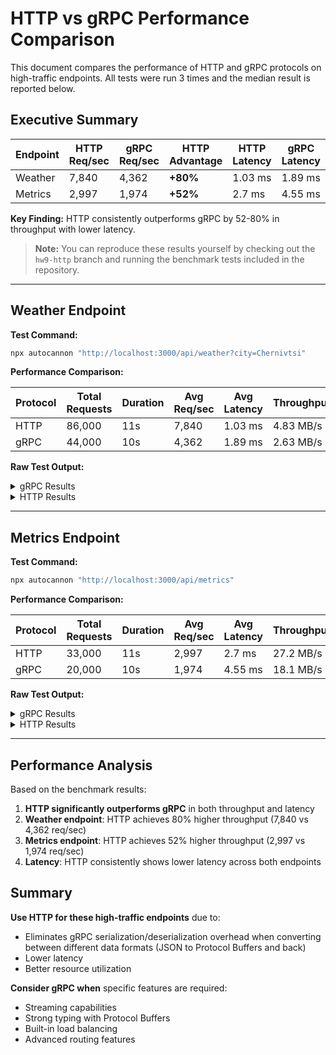 # HTTP vs gRPC Performance Comparison

This document compares the performance of HTTP and gRPC protocols on high-traffic endpoints. All tests were run 3 times and the median result is reported below.

## Executive Summary

| Endpoint | HTTP Req/sec | gRPC Req/sec | HTTP Advantage | HTTP Latency | gRPC Latency |
|----------|--------------|--------------|----------------|--------------|--------------|
| Weather  | 7,840        | 4,362        | **+80%**       | 1.03 ms      | 1.89 ms      |
| Metrics  | 2,997        | 1,974        | **+52%**       | 2.7 ms       | 4.55 ms      |

**Key Finding:** HTTP consistently outperforms gRPC by 52-80% in throughput with lower latency.

> **Note:** You can reproduce these results yourself by checking out the `hw9-http` branch and running the benchmark tests included in the repository.

---

## Weather Endpoint

**Test Command:**
```bash
npx autocannon "http://localhost:3000/api/weather?city=Chernivtsi"
```

**Performance Comparison:**

| Protocol | Total Requests | Duration | Avg Req/sec | Avg Latency | Throughput |
|----------|----------------|----------|-------------|-------------|------------|
| HTTP     | 86,000         | 11s      | 7,840       | 1.03 ms     | 4.83 MB/s  |
| gRPC     | 44,000         | 10s      | 4,362       | 1.89 ms     | 2.63 MB/s  |

**Raw Test Output:**

<details>
<summary>gRPC Results</summary>

```
Running 10s test @ http://localhost:3000/api/weather?city=Chernivtsi
10 connections


┌─────────┬──────┬──────┬───────┬──────┬─────────┬─────────┬───────┐
│ Stat    │ 2.5% │ 50%  │ 97.5% │ 99%  │ Avg     │ Stdev   │ Max   │
├─────────┼──────┼──────┼───────┼──────┼─────────┼─────────┼───────┤
│ Latency │ 1 ms │ 2 ms │ 3 ms  │ 3 ms │ 1.89 ms │ 0.67 ms │ 16 ms │
└─────────┴──────┴──────┴───────┴──────┴─────────┴─────────┴───────┘
┌───────────┬────────┬────────┬─────────┬─────────┬─────────┬────────┬─────────┐
│ Stat      │ 1%     │ 2.5%   │ 50%     │ 97.5%   │ Avg     │ Stdev  │ Min     │
├───────────┼────────┼────────┼─────────┼─────────┼─────────┼────────┼─────────┤
│ Req/Sec   │ 3,965  │ 3,965  │ 4,403   │ 4,579   │ 4,361.9 │ 177.03 │ 3,965   │
├───────────┼────────┼────────┼─────────┼─────────┼─────────┼────────┼─────────┤
│ Bytes/Sec │ 2.4 MB │ 2.4 MB │ 2.66 MB │ 2.76 MB │ 2.63 MB │ 107 kB │ 2.39 MB │
└───────────┴────────┴────────┴─────────┴─────────┴─────────┴────────┴─────────┘

Req/Bytes counts sampled once per second.
# of samples: 10

44k requests in 10.01s, 26.3 MB read
```
</details>

<details>
<summary>HTTP Results</summary>

```
Running 10s test @ http://localhost:3000/api/weather?city=Chernivtsi
10 connections


┌─────────┬──────┬──────┬───────┬──────┬─────────┬─────────┬───────┐
│ Stat    │ 2.5% │ 50%  │ 97.5% │ 99%  │ Avg     │ Stdev   │ Max   │
├─────────┼──────┼──────┼───────┼──────┼─────────┼─────────┼───────┤
│ Latency │ 0 ms │ 1 ms │ 2 ms  │ 2 ms │ 1.03 ms │ 0.44 ms │ 10 ms │
└─────────┴──────┴──────┴───────┴──────┴─────────┴─────────┴───────┘
┌───────────┬─────────┬─────────┬─────────┬─────────┬──────────┬────────┬─────────┐
│ Stat      │ 1%      │ 2.5%    │ 50%     │ 97.5%   │ Avg      │ Stdev  │ Min     │
├───────────┼─────────┼─────────┼─────────┼─────────┼──────────┼────────┼─────────┤
│ Req/Sec   │ 7,331   │ 7,331   │ 7,883   │ 8,015   │ 7,839.82 │ 180.38 │ 7,328   │
├───────────┼─────────┼─────────┼─────────┼─────────┼──────────┼────────┼─────────┤
│ Bytes/Sec │ 4.52 MB │ 4.52 MB │ 4.86 MB │ 4.94 MB │ 4.83 MB  │ 111 kB │ 4.51 MB │
└───────────┴─────────┴─────────┴─────────┴─────────┴──────────┴────────┴─────────┘

Req/Bytes counts sampled once per second.
# of samples: 11

86k requests in 11.01s, 53.1 MB read
```
</details>

---

## Metrics Endpoint

**Test Command:**
```bash
npx autocannon "http://localhost:3000/api/metrics"
```

**Performance Comparison:**

| Protocol | Total Requests | Duration | Avg Req/sec | Avg Latency | Throughput |
|----------|----------------|----------|-------------|-------------|------------|
| HTTP     | 33,000         | 11s      | 2,997       | 2.7 ms      | 27.2 MB/s  |
| gRPC     | 20,000         | 10s      | 1,974       | 4.55 ms     | 18.1 MB/s  |

**Raw Test Output:**

<details>
<summary>gRPC Results</summary>

```
Running 10s test @ http://localhost:3000/api/metrics
10 connections


┌─────────┬──────┬──────┬───────┬──────┬─────────┬─────────┬───────┐
│ Stat    │ 2.5% │ 50%  │ 97.5% │ 99%  │ Avg     │ Stdev   │ Max   │
├─────────┼──────┼──────┼───────┼──────┼─────────┼─────────┼───────┤
│ Latency │ 4 ms │ 4 ms │ 6 ms  │ 7 ms │ 4.55 ms │ 0.89 ms │ 22 ms │
└─────────┴──────┴──────┴───────┴──────┴─────────┴─────────┴───────┘
┌───────────┬─────────┬─────────┬─────────┬─────────┬─────────┬────────┬─────────┐
│ Stat      │ 1%      │ 2.5%    │ 50%     │ 97.5%   │ Avg     │ Stdev  │ Min     │
├───────────┼─────────┼─────────┼─────────┼─────────┼─────────┼────────┼─────────┤
│ Req/Sec   │ 1,867   │ 1,867   │ 1,990   │ 2,019   │ 1,973.5 │ 49.18  │ 1,867   │
├───────────┼─────────┼─────────┼─────────┼─────────┼─────────┼────────┼─────────┤
│ Bytes/Sec │ 17.1 MB │ 17.1 MB │ 18.2 MB │ 18.5 MB │ 18.1 MB │ 448 kB │ 17.1 MB │
└───────────┴─────────┴─────────┴─────────┴─────────┴─────────┴────────┴─────────┘

Req/Bytes counts sampled once per second.
# of samples: 10

20k requests in 10.01s, 181 MB read
```
</details>

<details>
<summary>HTTP Results</summary>

```
Running 10s test @ http://localhost:3000/api/metrics
10 connections


┌─────────┬──────┬──────┬───────┬──────┬────────┬─────────┬───────┐
│ Stat    │ 2.5% │ 50%  │ 97.5% │ 99%  │ Avg    │ Stdev   │ Max   │
├─────────┼──────┼──────┼───────┼──────┼────────┼─────────┼───────┤
│ Latency │ 2 ms │ 2 ms │ 6 ms  │ 6 ms │ 2.7 ms │ 1.13 ms │ 23 ms │
└─────────┴──────┴──────┴───────┴──────┴────────┴─────────┴───────┘
┌───────────┬─────────┬─────────┬─────────┬─────────┬─────────┬────────┬─────────┐
│ Stat      │ 1%      │ 2.5%    │ 50%     │ 97.5%   │ Avg     │ Stdev  │ Min     │
├───────────┼─────────┼─────────┼─────────┼─────────┼─────────┼────────┼─────────┤
│ Req/Sec   │ 2,879   │ 2,879   │ 3,005   │ 3,043   │ 2,997   │ 44.42  │ 2,879   │
├───────────┼─────────┼─────────┼─────────┼─────────┼─────────┼────────┼─────────┤
│ Bytes/Sec │ 26.2 MB │ 26.2 MB │ 27.3 MB │ 27.7 MB │ 27.2 MB │ 411 kB │ 26.2 MB │
└───────────┴─────────┴─────────┴─────────┴─────────┴─────────┴────────┴─────────┘

Req/Bytes counts sampled once per second.
# of samples: 11

33k requests in 11.01s, 300 MB read
```
</details>

---

## Performance Analysis

Based on the benchmark results:

1. **HTTP significantly outperforms gRPC** in both throughput and latency
2. **Weather endpoint**: HTTP achieves 80% higher throughput (7,840 vs 4,362 req/sec)
3. **Metrics endpoint**: HTTP achieves 52% higher throughput (2,997 vs 1,974 req/sec)
4. **Latency**: HTTP consistently shows lower latency across both endpoints

## Summary

**Use HTTP for these high-traffic endpoints** due to:
- Eliminates gRPC serialization/deserialization overhead when converting between different data formats (JSON to Protocol Buffers and back)
- Lower latency
- Better resource utilization

**Consider gRPC when** specific features are required:
- Streaming capabilities
- Strong typing with Protocol Buffers
- Built-in load balancing
- Advanced routing features

